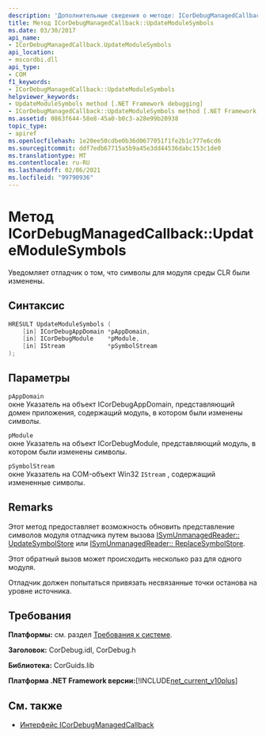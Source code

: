 ```yaml
---
description: 'Дополнительные сведения о методе: ICorDebugManagedCallback:: UpdateModuleSymbols'
title: Метод ICorDebugManagedCallback::UpdateModuleSymbols
ms.date: 03/30/2017
api_name:
- ICorDebugManagedCallback.UpdateModuleSymbols
api_location:
- mscordbi.dll
api_type:
- COM
f1_keywords:
- ICorDebugManagedCallback::UpdateModuleSymbols
helpviewer_keywords:
- UpdateModuleSymbols method [.NET Framework debugging]
- ICorDebugManagedCallback::UpdateModuleSymbols method [.NET Framework debugging]
ms.assetid: 0863f644-58e8-45a0-b0c3-a28e99b20938
topic_type:
- apiref
ms.openlocfilehash: 1e20ee50cdbe0b36d0677051f1fe2b1c777e6cd6
ms.sourcegitcommit: ddf7edb67715a5b9a45e3dd44536dabc153c1de0
ms.translationtype: MT
ms.contentlocale: ru-RU
ms.lasthandoff: 02/06/2021
ms.locfileid: "99790936"
---
```

# <a name="icordebugmanagedcallbackupdatemodulesymbols-method"></a>Метод ICorDebugManagedCallback::UpdateModuleSymbols

Уведомляет отладчик о том, что символы для модуля среды CLR были изменены.  
  
## <a name="syntax"></a>Синтаксис  
  
```cpp  
HRESULT UpdateModuleSymbols (  
    [in] ICorDebugAppDomain *pAppDomain,  
    [in] ICorDebugModule    *pModule,  
    [in] IStream            *pSymbolStream  
);  
```  
  
## <a name="parameters"></a>Параметры  

 `pAppDomain`  
 окне Указатель на объект ICorDebugAppDomain, представляющий домен приложения, содержащий модуль, в котором были изменены символы.  
  
 `pModule`  
 окне Указатель на объект ICorDebugModule, представляющий модуль, в котором были изменены символы.  
  
 `pSymbolStream`  
 окне Указатель на COM-объект Win32 `IStream` , содержащий измененные символы.  
  
## <a name="remarks"></a>Remarks  

 Этот метод предоставляет возможность обновить представление символов модуля отладчика путем вызова [ISymUnmanagedReader:: UpdateSymbolStore](../diagnostics/isymunmanagedreader-updatesymbolstore-method.md) или [ISymUnmanagedReader:: ReplaceSymbolStore](../diagnostics/isymunmanagedreader-replacesymbolstore-method.md).  
  
 Этот обратный вызов может происходить несколько раз для одного модуля.  
  
 Отладчик должен попытаться привязать несвязанные точки останова на уровне источника.  
  
## <a name="requirements"></a>Требования  

 **Платформы:** см. раздел [Требования к системе](../../get-started/system-requirements.md).  
  
 **Заголовок:** CorDebug.idl, CorDebug.h  
  
 **Библиотека:** CorGuids.lib  
  
 **Платформа .NET Framework версии:**[!INCLUDE[net_current_v10plus](../../../../includes/net-current-v10plus-md.md)]  
  
## <a name="see-also"></a>См. также

- [Интерфейс ICorDebugManagedCallback](icordebugmanagedcallback-interface.md)
